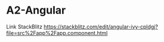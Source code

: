 # A2-Angular

Link StackBlitz
https://stackblitz.com/edit/angular-ivy-cpldgj?file=src%2Fapp%2Fapp.component.html
